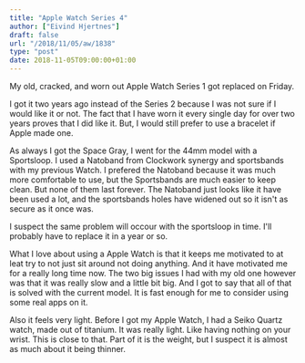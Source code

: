 ```yaml
---
title: "Apple Watch Series 4"
author: ["Eivind Hjertnes"]
draft: false
url: "/2018/11/05/aw/1838"
type: "post"
date: 2018-11-05T09:00:00+01:00
---
```


My old, cracked, and worn out Apple Watch Series 1 got replaced on
Friday.

I got it two years ago instead of the Series 2 because I was not sure if
I would like it or not. The fact that I have worn it every single day
for over two years proves that I did like it. But, I would still prefer
to use a bracelet if Apple made one.

As always I got the Space Gray, I went for the 44mm model with a
Sportsloop. I used a Natoband from Clockwork synergy and sportsbands
with my previous Watch. I prefered the Natoband because it was much more
comfortable to use, but the Sportsbands are much easier to keep clean.
But none of them last forever. The Natoband just looks like it have been
used a lot, and the sportsbands holes have widened out so it isn't as
secure as it once was.

I suspect the same problem will occour with the sportsloop in time. I'll
probably have to replace it in a year or so.

What I love about using a Apple Watch is that it keeps me motivated to
at leat try to not just sit around not doing anything. And it have
motivated me for a really long time now. The two big issues I had with
my old one however was that it was really slow and a little bit big. And
I got to say that all of that is solved with the current model. It is
fast enough for me to consider using some real apps on it.

Also it feels very light. Before I got my Apple Watch, I had a Seiko
Quartz watch, made out of titanium. It was really light. Like having
nothing on your wrist. This is close to that. Part of it is the weight,
but I suspect it is almost as much about it being thinner.

